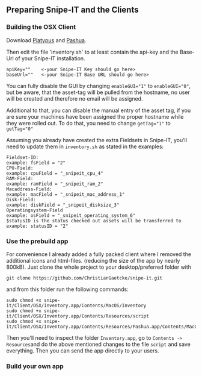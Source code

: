 


## Preparing Snipe-IT and the Clients

### Building the OSX Client



Download [Platypus](https://github.com/sveinbjornt/Platypus) and [Pashua](https://github.com/BlueM/Pashua). 


Then edit the file 'inventory.sh' to at least contain the api-key and the Base-Url of your Snipe-IT installation.
```
apiKey=""    <-your Snipe-IT Key should go here>
baseUrl=""   <-your Snipe-IT Base URL should go here>
```

You can fully disable the GUI by changing `enableGUI="1"` to `enableGUI="0"`, but be aware, that the asset-tag will be pulled from the hostname, no user will be created and therefore no email will be assigned.

Additional to that, you can disable the manual entry of the asset tag, if you are sure your machines have been assigned the proper hostname while they were rolled out. To do that, you need to change `getTag="1"` to `getTag="0"`

Assuming you already have created the extra Fieldsets in Snipe-IT, you'll need to update them in `inventory.sh` as stated in the examples:

```
Fieldset-ID:																		
example: fsField = "2"															
CPU-Field:
example: cpuField = "_snipeit_cpu_4"
RAM-Field:
example: ramField = "_snipeit_ram_2"
Macaddress-Field:
example: macField = "_snipeit_mac_address_1"
Disk-Field:		
example: diskField = "_snipeit_disksize_3"
Operatingsystem-Field
example: osField = "_snipeit_operating_system_6"
$statusID is the status checked out assets will be transferred to
example: statusID = "2"
```

### Use the prebuild app

For convenience I already added a fully packed client where I removed the additional icons and html-files. (reducing the size of the app by nearly 800kB).
Just clone the whole project to your desktop/preferred folder with 
```
git clone https://github.com/ChristianGaetcke/snipe-it.git
```
and from this folder run the following commands:
```
sudo chmod +x snipe-it/Client/OSX/Inventory.app/Contents/MacOS/Inventory
sudo chmod +x snipe-it/Client/OSX/Inventory.app/Contents/Resources/script
sudo chmod +x snipe-it/Client/OSX/Inventory.app/Contents/Resources/Pashua.app/Contents/MacOS/Pashua
```

Then you'll need to inspect the folder `Inventory.app`, go to `Contents -> Resources`and do the above mentioned changes to the file `script` and save everything. Then you can send the app directly to your users. 

### Build your own app

